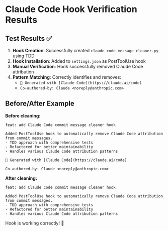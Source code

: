 # Claude Code Hook Verification Results

## Test Results ✅

1. **Hook Creation**: Successfully created `claude_code_message_cleaner.py` using TDD
2. **Hook Installation**: Added to `settings.json` as PostToolUse hook
3. **Manual Verification**: Hook successfully removed Claude Code attribution
4. **Pattern Matching**: Correctly identifies and removes:
   - `🤖 Generated with [Claude Code](https://claude.ai/code)`
   - `Co-authored-by: Claude <noreply@anthropic.com>`

## Before/After Example

**Before cleaning:**
```
feat: add Claude Code commit message cleaner hook

Added PostToolUse hook to automatically remove Claude Code attribution from commit messages.
- TDD approach with comprehensive tests
- Refactored for better maintainability  
- Handles various Claude Code attribution patterns

🤖 Generated with [Claude Code](https://claude.ai/code)

Co-authored-by: Claude <noreply@anthropic.com>
```

**After cleaning:**
```
feat: add Claude Code commit message cleaner hook

Added PostToolUse hook to automatically remove Claude Code attribution from commit messages.
- TDD approach with comprehensive tests
- Refactored for better maintainability
- Handles various Claude Code attribution patterns
```

Hook is working correctly! 🎉